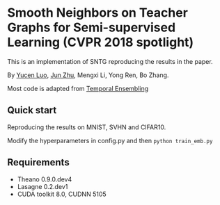 # Smooth Neighbors on Teacher Graphs for Semi-supervised Learning (CVPR 2018 spotlight)
This is an implementation of SNTG reproducing the results in the paper.

By [Yucen Luo](http://bigml.cs.tsinghua.edu.cn/~yucen/), [Jun Zhu](http://ml.cs.tsinghua.edu.cn/~jun/index.shtml), Mengxi Li, Yong Ren, Bo Zhang.

Most code is adapted from [Temporal Ensembling](https://github.com/smlaine2/tempens)

## Quick start
Reproducing the results on MNIST, SVHN and CIFAR10.

Modify the hyperparameters in config.py and then ``` python train_emb.py ```

## Requirements 
- Theano 0.9.0.dev4
- Lasagne 0.2.dev1
- CUDA toolkit 8.0, CUDNN 5105


